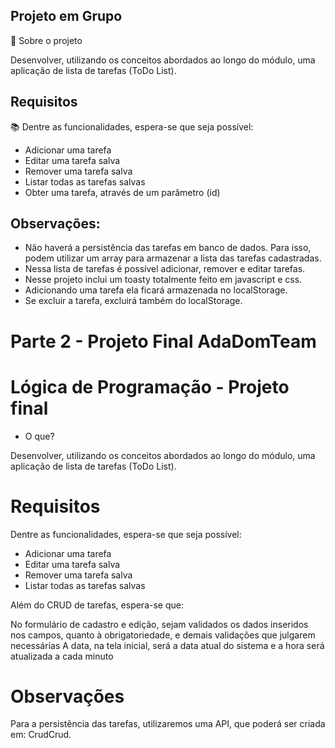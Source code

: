 ## Projeto em Grupo

📂 Sobre o projeto

Desenvolver, utilizando os conceitos abordados ao longo do módulo, uma aplicação de lista de tarefas (ToDo List).

## Requisitos

📚 Dentre as funcionalidades, espera-se que seja possível:

- Adicionar uma tarefa
- Editar uma tarefa salva
- Remover uma tarefa salva
- Listar todas as tarefas salvas
- Obter uma tarefa, através de um parâmetro (id)

## Observações:

- Não haverá a persistência das tarefas em banco de dados. Para isso, podem utilizar um array para armazenar a lista das tarefas cadastradas.
- Nessa lista de tarefas é possível adicionar, remover e editar tarefas.
- Nesse projeto inclui um toasty totalmente feito em javascript e css.
- Adicionando uma tarefa ela ficará armazenada no localStorage.
- Se excluir a tarefa, excluirá também do localStorage.

# Parte 2 - Projeto Final AdaDomTeam

# Lógica de Programação - Projeto final

- O que?

Desenvolver, utilizando os conceitos abordados ao longo do módulo, uma aplicação de lista de tarefas (ToDo List).

# Requisitos
Dentre as funcionalidades, espera-se que seja possível:

- Adicionar uma tarefa
- Editar uma tarefa salva
- Remover uma tarefa salva
- Listar todas as tarefas salvas
  
Além do CRUD de tarefas, espera-se que:

No formulário de cadastro e edição, sejam validados os dados inseridos nos campos, quanto à obrigatoriedade, e demais validações que julgarem necessárias
A data, na tela inicial, será a data atual do sistema e a hora será atualizada a cada minuto

# Observações
Para a persistência das tarefas, utilizaremos uma API, que poderá ser criada em: CrudCrud.
